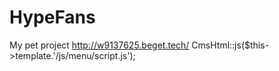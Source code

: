 # HypeFans
My pet project
http://w9137625.beget.tech/
	CmsHtml::js($this->template.'/js/menu/script.js');
